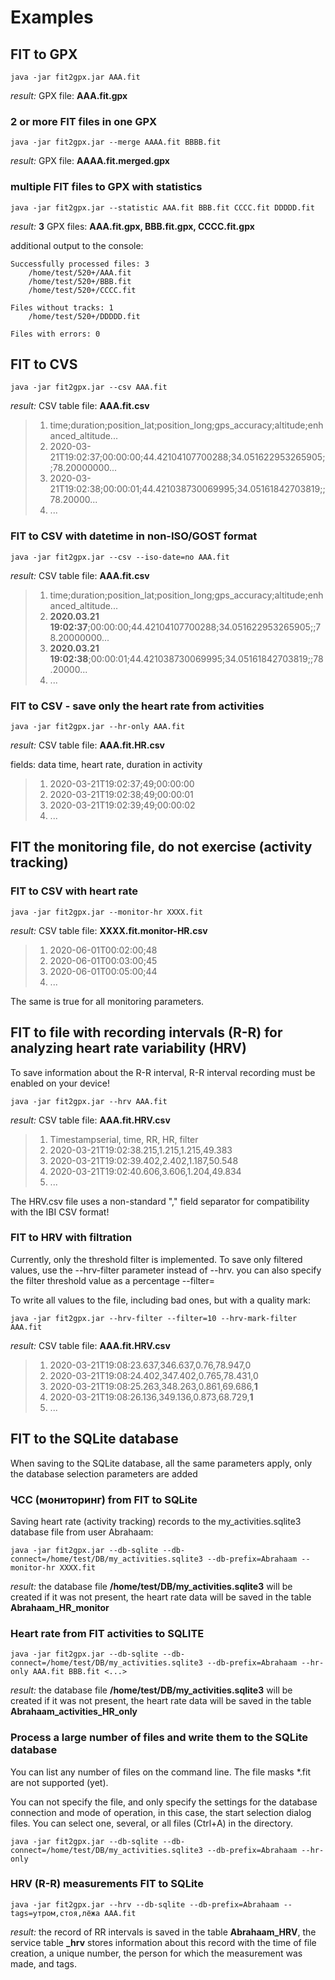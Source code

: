 # Examples

## FIT to GPX

    java -jar fit2gpx.jar AAA.fit

_result:_ GPX file: **AAA.fit.gpx**

### 2 or more FIT files in one GPX

    java -jar fit2gpx.jar --merge AAAA.fit BBBB.fit

_result:_ GPX file: **AAAA.fit.merged.gpx**

### multiple FIT files to GPX with statistics

    java -jar fit2gpx.jar --statistic AAA.fit BBB.fit CCCC.fit DDDDD.fit

_result:_ **3** GPX files: **AAA.fit.gpx, BBB.fit.gpx, CCCC.fit.gpx**

additional output to the console:

    Successfully processed files: 3
        /home/test/520+/AAA.fit
        /home/test/520+/BBB.fit
        /home/test/520+/CCCC.fit

    Files without tracks: 1
        /home/test/520+/DDDDD.fit

    Files with errors: 0

## FIT to CVS

    java -jar fit2gpx.jar --csv AAA.fit

_result:_ СSV table file: **AAA.fit.csv**

> 1. time;duration;position_lat;position_long;gps_accuracy;altitude;enhanced_altitude...
> 2. 2020-03-21T19:02:37;00:00:00;44.42104107700288;34.051622953265905;;78.20000000...
> 3. 2020-03-21T19:02:38;00:00:01;44.421038730069995;34.05161842703819;;78.20000...
> 4. ...
>
### FIT to CSV with datetime in non-ISO/GOST format

    java -jar fit2gpx.jar --csv --iso-date=no AAA.fit

_result:_ СSV table file: **AAA.fit.csv**

> 1. time;duration;position_lat;position_long;gps_accuracy;altitude;enhanced_altitude...
> 2. **2020.03.21 19:02:37**;00:00:00;44.42104107700288;34.051622953265905;;78.20000000...
> 3. **2020.03.21 19:02:38**;00:00:01;44.421038730069995;34.05161842703819;;78.20000...
> 4. ...

### FIT to CSV - save only the heart rate from activities

    java -jar fit2gpx.jar --hr-only AAA.fit

_result:_ СSV table file: **AAA.fit.HR.csv**

fields: data time, heart rate, duration in activity

> 1. 2020-03-21T19:02:37;49;00:00:00
> 2. 2020-03-21T19:02:38;49;00:00:01
> 3. 2020-03-21T19:02:39;49;00:00:02
> 4. ...

## FIT the monitoring file, do not exercise (activity tracking)

 
### FIT to CSV with heart rate

    java -jar fit2gpx.jar --monitor-hr XXXX.fit
    
_result:_ СSV table file: **XXXX.fit.monitor-HR.csv**

> 1. 2020-06-01T00:02:00;48
> 2. 2020-06-01T00:03:00;45
> 3. 2020-06-01T00:05:00;44
> 4. ...

The same is true for all monitoring parameters.

## FIT to file with recording intervals (R-R) for analyzing heart rate variability (HRV)

To save information about the R-R interval, R-R interval recording must be enabled on your device!

    java -jar fit2gpx.jar --hrv AAA.fit

_result:_ СSV table file: **AAA.fit.HRV.csv**

> 1. Timestampserial, time, RR, HR, filter
> 2. 2020-03-21T19:02:38.215,1.215,1.215,49.383
> 3. 2020-03-21T19:02:39.402,2.402,1.187,50.548
> 4. 2020-03-21T19:02:40.606,3.606,1.204,49.834
> 5. ...

The HRV.csv file uses a non-standard "," field separator for compatibility with the IBI CSV format!

### FIT to HRV with filtration

Currently, only the threshold filter is implemented. To save only filtered values, use the --hrv-filter parameter
instead of --hrv. you can also specify the filter threshold value as a percentage --filter=

To write all values to the file, including bad ones, but with a quality mark:

    java -jar fit2gpx.jar --hrv-filter --filter=10 --hrv-mark-filter AAA.fit

_result:_ СSV table file: **AAA.fit.HRV.csv**

> 1. 2020-03-21T19:08:23.637,346.637,0.76,78.947,0
> 2. 2020-03-21T19:08:24.402,347.402,0.765,78.431,0
> 3. 2020-03-21T19:08:25.263,348.263,0.861,69.686,**1**
> 4. 2020-03-21T19:08:26.136,349.136,0.873,68.729,**1**
> 5. ...

## FIT to the SQLite database

When saving to the SQLite database, all the same parameters apply, only the database selection parameters are added

### ЧСС (мониторинг) from FIT to SQLite

Saving heart rate (activity tracking) records to the my_activities.sqlite3 database file from user Abrahaam:

    java -jar fit2gpx.jar --db-sqlite --db-connect=/home/test/DB/my_activities.sqlite3 --db-prefix=Abrahaam --monitor-hr XXXX.fit

_result:_ the database file **/home/test/DB/my_activities.sqlite3** will be created if it was not present,
the heart rate data will be saved in the table **Abrahaam_HR_monitor**

### Heart rate from FIT activities to SQLITE

    java -jar fit2gpx.jar --db-sqlite --db-connect=/home/test/DB/my_activities.sqlite3 --db-prefix=Abrahaam --hr-only AAA.fit BBB.fit <...>

_result:_ the database file **/home/test/DB/my_activities.sqlite3** will be created if it was not present,
the heart rate data will be saved in the table  **Abrahaam_activities_HR_only**

### Process a large number of files and write them to the SQLite database

You can list any number of files on the command line. The file masks *.fit are not supported (yet).

You can not specify the file, and only specify the settings for the database connection and mode of operation, in this case,
 the start selection dialog files. You can select one, several, or all files (Ctrl+A) in the directory.

    java -jar fit2gpx.jar --db-sqlite --db-connect=/home/test/DB/my_activities.sqlite3 --db-prefix=Abrahaam --hr-only
    
### HRV (R-R) measurements FIT to SQLite

    java -jar fit2gpx.jar --hrv --db-sqlite --db-prefix=Abrahaam --tags=утром,стоя,лёжа AAA.fit

_result:_ the record of RR intervals is saved in the table **Abrahaam_HRV**, the service table **_hrv** stores information
about this record with the time of file creation, a unique number, the person for which the measurement was made, and tags.

 